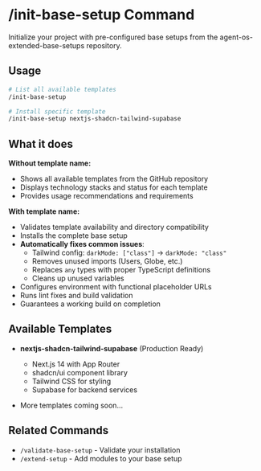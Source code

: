 # /init-base-setup Command

Initialize your project with pre-configured base setups from the agent-os-extended-base-setups repository.

## Usage

```bash
# List all available templates
/init-base-setup

# Install specific template
/init-base-setup nextjs-shadcn-tailwind-supabase
```

## What it does

**Without template name:**
- Shows all available templates from the GitHub repository
- Displays technology stacks and status for each template
- Provides usage recommendations and requirements

**With template name:**
- Validates template availability and directory compatibility
- Installs the complete base setup
- **Automatically fixes common issues**:
  - Tailwind config: `darkMode: ["class"]` → `darkMode: "class"`
  - Removes unused imports (Users, Globe, etc.)
  - Replaces `any` types with proper TypeScript definitions
  - Cleans up unused variables
- Configures environment with functional placeholder URLs
- Runs lint fixes and build validation
- Guarantees a working build on completion

## Available Templates

- **nextjs-shadcn-tailwind-supabase** (Production Ready)
  - Next.js 14 with App Router
  - shadcn/ui component library
  - Tailwind CSS for styling
  - Supabase for backend services

- More templates coming soon...

## Related Commands

- `/validate-base-setup` - Validate your installation
- `/extend-setup` - Add modules to your base setup